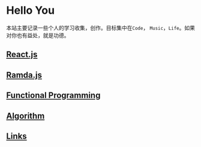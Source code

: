 # Hello You

本站主要记录一些个人的学习收集，创作。目标集中在`Code`， `Music`，`Life`。如果对你也有益处，就是功德。

## [React.js](/docs/react.md)

## [Ramda.js](/docs/ramda.md)

## [Functional Programming](/docs/functional.md)

## [Algorithm](/docs/algorithm.md)

## [Links](/docs/links.md)